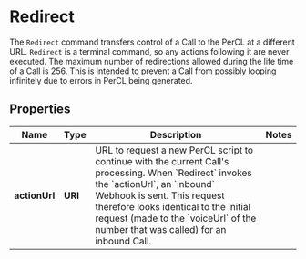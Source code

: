

# Redirect

The `Redirect` command transfers control of a Call to the PerCL at a different URL. `Redirect` is a terminal command, so any actions following it are never executed. The maximum number of redirections allowed during the life time of a Call is 256. This is intended to prevent a Call from possibly looping infinitely due to errors in PerCL being generated.

## Properties

Name | Type | Description | Notes
------------ | ------------- | ------------- | -------------
**actionUrl** | **URI** | URL to request a new PerCL script to continue with the current Call&#39;s processing. When &#x60;Redirect&#x60; invokes the &#x60;actionUrl&#x60;, an &#x60;inbound&#x60; Webhook is sent. This request therefore looks identical to the initial request (made to the &#x60;voiceUrl&#x60; of the number that was called) for an inbound Call. | 



